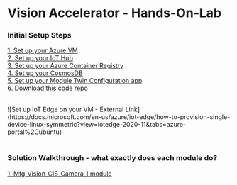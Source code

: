 # Vision Accelerator - Hands-On-Lab 

### Initial Setup Steps
[1. Set up your Azure VM](sections/setup/vm_setup.md) <br>
[2. Set up your IoT Hub](sections/setup/iothub_setup.md) <br>
[3. Set up your Azure Container Registry](sections/setup/acr_setup.md) <br>
[4. Set up your CosmosDB](sections/setup/cosmos_setup.md) <br>
[5. Set up your Module Twin Configuration app](sections/setup/configuration_tool_setup.md) <br>
[6. Download this code repo](sections/setup/code_download.md)<br>

<br>
![Set up IoT Edge on your VM - External Link](https://docs.microsoft.com/en-us/azure/iot-edge/how-to-provision-single-device-linux-symmetric?view=iotedge-2020-11&tabs=azure-portal%2Cubuntu)<br><br>


### Solution Walkthrough - what exactly does each module do?

[1. Mfg_Vision_CIS_Camera_1 module](sections/solution/cis_module.md)<br>



